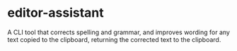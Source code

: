 # editor-assistant
A CLI tool that corrects spelling and grammar, and improves wording for any text copied to the clipboard, returning the corrected text to the clipboard.

